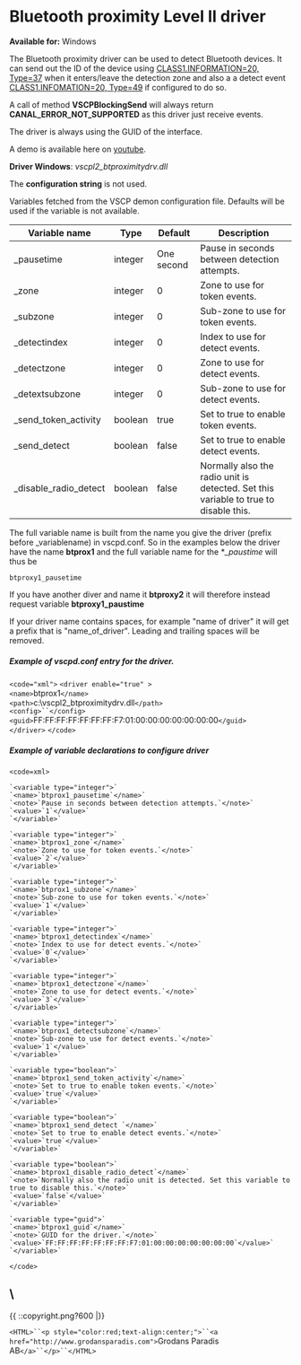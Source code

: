# Bluetooth proximity Level II driver

**Available for:** Windows

The Bluetooth proximity driver can be used to detect Bluetooth devices. It can send out the ID of the device using [CLASS1.INFORMATION=20, Type=37](http://www.vscp.org/docs/vscpspec/doku.php?id=class1.information#type_37_0x25_token_activity) when it enters/leave the detection zone and also a a detect event [CLASS1.INFOMATION=20, Type=49](http://www.vscp.org/docs/vscpspec/doku.php?id=class1.information#type_49_0x31_detect) if configured to do so.

A call of method **VSCPBlockingSend** will always return **CANAL_ERROR_NOT_SUPPORTED** as this driver just receive events.

The driver is always using the GUID of the interface.

A demo is available here on [youtube](https///youtu.be/CrtfJhWrDIU). 

**Driver Windows**: *vscpl2_btproximitydrv.dll*

The **configuration string** is not used.

Variables fetched from the VSCP demon configuration file. Defaults will be used if the variable is not available.

 | Variable name         | Type    | Default    | Description                                                                          | 
 | -------------         | ----    | -------    | -----------                                                                          | 
 | _pausetime            | integer | One second | Pause in seconds between detection attempts.                                         | 
 | _zone                 | integer | 0          | Zone to use for token events.                                                        | 
 | _subzone              | integer | 0          | Sub-zone to use for token events.                                                    | 
 | _detectindex          | integer | 0          | Index to use for detect events.                                                      | 
 | _detectzone           | integer | 0          | Zone to use for detect events.                                                       | 
 | _detextsubzone        | integer | 0          | Sub-zone to use for detect events.                                                   | 
 | _send_token_activity  | boolean | true       | Set to true to enable token events.                                                  | 
 | _send_detect          | boolean | false      | Set to true to enable detect events.                                                 | 
 | _disable_radio_detect | boolean | false      | Normally also the radio unit is detected. Set this variable to true to disable this. | 

The full variable name is built from the name you give the driver (prefix before _variablename) in vscpd.conf. So in the examples below the driver have the name **btprox1** and the full variable name for the **_paustime* will thus be

    btproxy1_pausetime

If you have another diver and name it  **btproxy2** it will therefore instead request variable **btproxy1_paustime**

If your driver name contains spaces, for example "name of driver" it will get a prefix that is "name_of_driver". Leading and trailing spaces will be removed.


##### Example of vscpd.conf entry for the driver.

`<code="xml">`
`<driver enable="true" >`                 
    `<name>`btprox1`</name>`                 
    `<path>`c:\vscpl2_btproximitydrv.dll`</path>`                 
    `<config>``</config>`                 
    `<guid>`FF:FF:FF:FF:FF:FF:FF:F7:01:00:00:00:00:00:00:00`</guid>`            
`</driver>` 
`</code>`


##### Example of variable declarations to configure driver

`<code=xml>`
<!-- 
This node is a Bluetooth proximity sensor driver that send out the identification id when a
Bluetooth device is within range. The id is the Bluetooth id of the device.
-->
    `<variable type="integer">`
    `<name>`btprox1_pausetime`</name>`
    `<note>`Pause in seconds between detection attempts.`</note>`
    `<value>`1`</value>`
    `</variable>`

    `<variable type="integer">`
    `<name>`btprox1_zone`</name>`
    `<note>`Zone to use for token events.`</note>`
    `<value>`2`</value>`
    `</variable>`

    `<variable type="integer">`
    `<name>`btprox1_subzone`</name>`
    `<note>`Sub-zone to use for token events.`</note>`
    `<value>`1`</value>`
    `</variable>`
    
    `<variable type="integer">`
    `<name>`btprox1_detectindex`</name>`
    `<note>`Index to use for detect events.`</note>`
    `<value>`0`</value>`
    `</variable>`
    
    `<variable type="integer">`
    `<name>`btprox1_detectzone`</name>`
    `<note>`Zone to use for detect events.`</note>`
    `<value>`3`</value>`
    `</variable>`

    `<variable type="integer">`
    `<name>`btprox1_detectsubzone`</name>`
    `<note>`Sub-zone to use for detect events.`</note>`
    `<value>`1`</value>`
    `</variable>`
    
    `<variable type="boolean">`
    `<name>`btprox1_send_token_activity`</name>`
    `<note>`Set to true to enable token events.`</note>`
    `<value>`true`</value>`
    `</variable>`
    
    `<variable type="boolean">`
    `<name>`btprox1_send_detect `</name>`
    `<note>`Set to true to enable detect events.`</note>`
    `<value>`true`</value>`
    `</variable>`
    
    `<variable type="boolean">`
    `<name>`btprox1_disable_radio_detect`</name>`
    `<note>`Normally also the radio unit is detected. Set this variable to true to disable this.`</note>`
    `<value>`false`</value>`
    `</variable>`

    `<variable type="guid">`
    `<name>`btprox1_guid`</name>`
    `<note>`GUID for the driver.`</note>`
    `<value>`FF:FF:FF:FF:FF:FF:FF:F7:01:00:00:00:00:00:00:00`</value>`
    `</variable>`
`</code>`


\\ 
----
{{  ::copyright.png?600  |}}

`<HTML>``<p style="color:red;text-align:center;">``<a href="http://www.grodansparadis.com">`Grodans Paradis AB`</a>``</p>``</HTML>`
